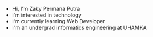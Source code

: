 - Hi, I’m Zaky Permana Putra
- I’m interested in technology
- I’m currently learning Web Developer
- I'm an undergrad informatics engineering at UHAMKA


<!---
zakyprm/zakyprm is a ✨ special ✨ repository because its `README.md` (this file) appears on your GitHub profile.
You can click the Preview link to take a look at your changes.
--->
